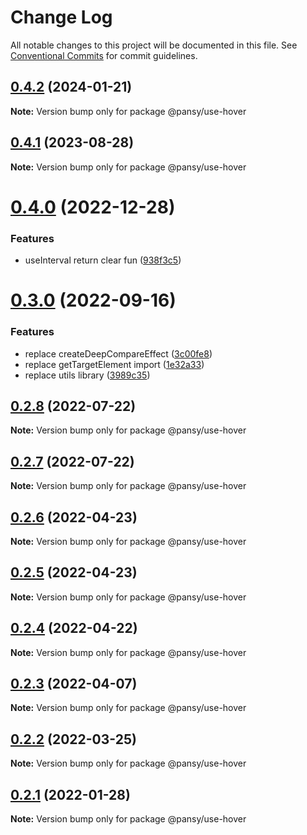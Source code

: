 # Change Log

All notable changes to this project will be documented in this file.
See [Conventional Commits](https://conventionalcommits.org) for commit guidelines.

## [0.4.2](https://github.com/pansyjs/react-hooks/compare/@pansy/use-hover@0.4.1...@pansy/use-hover@0.4.2) (2024-01-21)

**Note:** Version bump only for package @pansy/use-hover





## [0.4.1](https://github.com/pansyjs/react-hooks/compare/@pansy/use-hover@0.4.0...@pansy/use-hover@0.4.1) (2023-08-28)

**Note:** Version bump only for package @pansy/use-hover





# [0.4.0](https://github.com/pansyjs/react-hooks/compare/@pansy/use-hover@0.3.0...@pansy/use-hover@0.4.0) (2022-12-28)


### Features

* useInterval return clear fun ([938f3c5](https://github.com/pansyjs/react-hooks/commit/938f3c5f07e71e9368e0a4d293982261a71999bb))





# [0.3.0](https://github.com/pansyjs/react-hooks/compare/@pansy/use-hover@0.2.8...@pansy/use-hover@0.3.0) (2022-09-16)


### Features

* replace createDeepCompareEffect ([3c00fe8](https://github.com/pansyjs/react-hooks/commit/3c00fe8a33cac410f0c3d245e84027ca01431943))
* replace getTargetElement import ([1e32a33](https://github.com/pansyjs/react-hooks/commit/1e32a33d9c47c69ea328e9556b97fee6110dcfaa))
* replace utils library ([3989c35](https://github.com/pansyjs/react-hooks/commit/3989c35e2bb5bf96f538e1b2c78aa306c63541e3))





## [0.2.8](https://github.com/pansyjs/react-hooks/compare/@pansy/use-hover@0.2.7...@pansy/use-hover@0.2.8) (2022-07-22)

**Note:** Version bump only for package @pansy/use-hover





## [0.2.7](https://github.com/pansyjs/react-hooks/compare/@pansy/use-hover@0.2.6...@pansy/use-hover@0.2.7) (2022-07-22)

**Note:** Version bump only for package @pansy/use-hover





## [0.2.6](https://github.com/pansyjs/react-hooks/compare/@pansy/use-hover@0.2.5...@pansy/use-hover@0.2.6) (2022-04-23)

**Note:** Version bump only for package @pansy/use-hover





## [0.2.5](https://github.com/pansyjs/react-hooks/compare/@pansy/use-hover@0.2.4...@pansy/use-hover@0.2.5) (2022-04-23)

**Note:** Version bump only for package @pansy/use-hover





## [0.2.4](https://github.com/pansyjs/react-hooks/compare/@pansy/use-hover@0.2.3...@pansy/use-hover@0.2.4) (2022-04-22)

**Note:** Version bump only for package @pansy/use-hover





## [0.2.3](https://github.com/pansyjs/react-hooks/compare/@pansy/use-hover@0.2.2...@pansy/use-hover@0.2.3) (2022-04-07)

**Note:** Version bump only for package @pansy/use-hover





## [0.2.2](https://github.com/pansyjs/react-hooks/compare/@pansy/use-hover@0.2.1...@pansy/use-hover@0.2.2) (2022-03-25)

**Note:** Version bump only for package @pansy/use-hover





## [0.2.1](https://github.com/pansyjs/react-hooks/compare/@pansy/use-hover@0.2.0...@pansy/use-hover@0.2.1) (2022-01-28)

**Note:** Version bump only for package @pansy/use-hover
